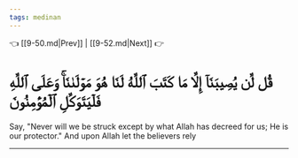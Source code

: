 ```yaml
---
tags: medinan
---
```


👈 [[9-50.md|Prev]] | [[9-52.md|Next]] 👉

# قُل لَّن يُصِيبَنَآ إِلَّا مَا كَتَبَ ٱللَّهُ لَنَا هُوَ مَوۡلَىٰنَاۚ وَعَلَى ٱللَّهِ فَلۡيَتَوَكَّلِ ٱلۡمُؤۡمِنُونَ

Say, "Never will we be struck except by what Allah has decreed for us; He is our protector." And upon Allah let the believers rely

---


